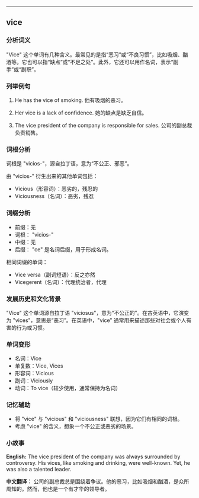 
---------------
## vice
### 分析词义

"Vice" 这个单词有几种含义。最常见的是指“恶习”或“不良习惯”，比如吸烟、酗酒等。它也可以指“缺点”或“不足之处”。此外，它还可以用作名词，表示“副手”或“副职”。

### 列举例句

1. He has the vice of smoking.
   他有吸烟的恶习。

2. Her vice is a lack of confidence.
   她的缺点是缺乏自信。

3. The vice president of the company is responsible for sales.
   公司的副总裁负责销售。

### 词根分析

词根是 "vicios-"，源自拉丁语，意为“不公正、邪恶”。

由 "vicios-" 衍生出来的其他单词包括：
- Vicious（形容词）：恶劣的，残忍的
- Viciousness（名词）：恶劣，残忍

### 词缀分析

- 前缀：无
- 词根： "vicios-"
- 中缀：无
- 后缀： "ce" 是名词后缀，用于形成名词。

相同词缀的单词：
- Vice versa（副词短语）：反之亦然
- Vicegerent（名词）：代理统治者，代理

### 发展历史和文化背景

"Vice" 这个单词源自拉丁语 "viciosus"，意为“不公正的”。在古英语中，它演变为 "vices"，意思是“恶习”。在英语中，"vice" 通常用来描述那些对社会或个人有害的行为或习惯。

### 单词变形

- 名词：Vice
- 单复数：Vice, Vices
- 形容词：Vicious
- 副词：Viciously
- 动词：To vice（较少使用，通常保持为名词）

### 记忆辅助

- 将 "vice" 与 "vicious" 和 "viciousness" 联想，因为它们有相同的词根。
- 考虑 "vice" 的含义，想象一个不公正或恶劣的场景。

### 小故事

**English:**
The vice president of the company was always surrounded by controversy. His vices, like smoking and drinking, were well-known. Yet, he was also a talented leader.

**中文翻译：**
公司的副总裁总是围绕着争议。他的恶习，比如吸烟和酗酒，是众所周知的。然而，他也是一个有才华的领导者。

